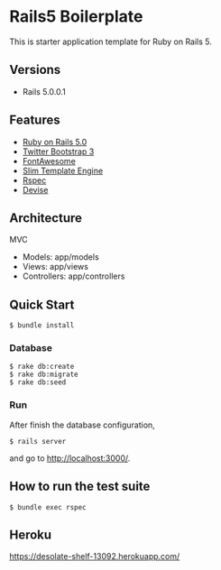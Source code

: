 # Rails5 Boilerplate

This is starter application template for Ruby on Rails 5.

## Versions

- Rails 5.0.0.1

## Features

- [Ruby on Rails 5.0](http://rubyonrails.org/)
- [Twitter Bootstrap 3](https://github.com/twbs/bootstrap-sass)
- [FontAwesome](https://github.com/FortAwesome/font-awesome-sass)
- [Slim Template Engine](http://slim-lang.com/)
- [Rspec](https://github.com/rspec/rspec-rails)
- [Devise](https://github.com/plataformatec/devise)

## Architecture

MVC

- Models: app/models
- Views: app/views
- Controllers: app/controllers

## Quick Start

```
$ bundle install
```

### Database

```
$ rake db:create
$ rake db:migrate
$ rake db:seed
```

### Run

After finish the database configuration,

```
$ rails server
```

and go to [http://localhost:3000/](http://localhost:3000/).


## How to run the test suite

```
$ bundle exec rspec
```

## Heroku

https://desolate-shelf-13092.herokuapp.com/
